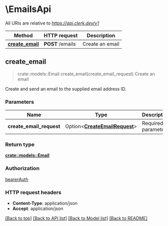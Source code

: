 # \EmailsApi

All URIs are relative to *https://api.clerk.dev/v1*

Method | HTTP request | Description
------------- | ------------- | -------------
[**create_email**](EmailsApi.md#create_email) | **POST** /emails | Create an email



## create_email

> crate::models::Email create_email(create_email_request)
Create an email

Create and send an email to the supplied email address ID.

### Parameters


Name | Type | Description  | Required | Notes
------------- | ------------- | ------------- | ------------- | -------------
**create_email_request** | Option<[**CreateEmailRequest**](CreateEmailRequest.md)> | Required parameters |  |

### Return type

[**crate::models::Email**](Email.md)

### Authorization

[bearerAuth](../README.md#bearerAuth)

### HTTP request headers

- **Content-Type**: application/json
- **Accept**: application/json

[[Back to top]](#) [[Back to API list]](../README.md#documentation-for-api-endpoints) [[Back to Model list]](../README.md#documentation-for-models) [[Back to README]](../README.md)

